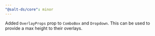 ```yaml
---
"@salt-ds/core": minor
---
```


Added `OverlayProps` prop to `ComboBox` and `Dropdown`. This can be used to provide a max height to their overlays.
